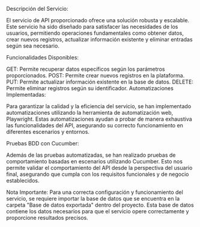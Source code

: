 Descripción del Servicio:

El servicio de API proporcionado ofrece una solución robusta y escalable. Este servicio ha sido diseñado para satisfacer las necesidades de los usuarios, permitiendo operaciones fundamentales como obtener datos, crear nuevos registros, actualizar información existente y eliminar entradas según sea necesario.

Funcionalidades Disponibles:

GET: Permite recuperar datos específicos según los parámetros proporcionados.
POST: Permite crear nuevos registros en la plataforma.
PUT: Permite actualizar información existente en la base de datos.
DELETE: Permite eliminar registros según su identificador.
Automatizaciones Implementadas:

Para garantizar la calidad y la eficiencia del servicio, se han implementado automatizaciones utilizando la herramienta de automatización web, Playwright. Estas automatizaciones ayudan a probar de manera exhaustiva las funcionalidades del API, asegurando su correcto funcionamiento en diferentes escenarios y entornos.

Pruebas BDD con Cucumber:

Además de las pruebas automatizadas, se han realizado pruebas de comportamiento basadas en escenarios utilizando Cucumber. Esto nos permite validar el comportamiento del API desde la perspectiva del usuario final, asegurando que cumpla con los requisitos funcionales y de negocio establecidos.

Nota Importante:
Para una correcta configuración y funcionamiento del servicio, se requiere importar la base de datos que se encuentra en la carpeta "Base de datos exportada" dentro del proyecto. Esta base de datos contiene los datos necesarios para que el servicio opere correctamente y proporcione resultados precisos.
